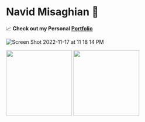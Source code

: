 # Navid Misaghian :wave:

📈 **Check out my Personal [Portfolio](https://navid.buzz/)**

![Screen Shot 2022-11-17 at 11 18 14 PM](https://user-images.githubusercontent.com/78292140/202615820-c145686d-ddf8-487a-a017-678a150ad181.png)



<p>
  <img height="180em" src="https://github-readme-stats.vercel.app/api?username=pistachionet&show_icons=true&hide_border=true&&count_private=true&include_all_commits=true" />
  <img height="180em" src="https://github-readme-stats.vercel.app/api/top-langs/?username=pistachionet&exclude_repo=KNN-Image-Classification&show_icons=true&hide_border=true&layout=compact&langs_count=8"/>
</p>
